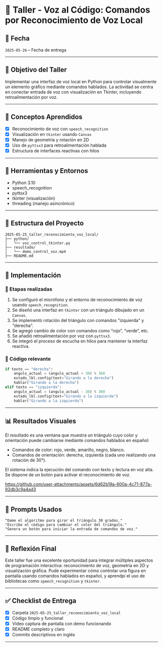 # 🧪 Taller - Voz al Código: Comandos por Reconocimiento de Voz Local

## 📅 Fecha
`2025-05-26` – Fecha de entrega

---

## 🎯 Objetivo del Taller

Implementar una interfaz de voz local en Python para controlar visualmente un elemento gráfico mediante comandos hablados. La actividad se centra en conectar entrada de voz con visualización en Tkinter, incluyendo retroalimentación por voz.

---

## 🧠 Conceptos Aprendidos

- [x] Reconocimiento de voz con `speech_recognition`
- [x] Visualización en `tkinter` usando `Canvas`
- [x] Manejo de geometría y rotación en 2D
- [x] Uso de `pyttsx3` para retroalimentación hablada
- [x] Estructura de interfaces reactivas con hilos

---

## 🔧 Herramientas y Entornos

- Python 3.10
- speech_recognition
- pyttsx3
- tkinter (visualización)
- threading (manejo asincrónico)

---

## 📁 Estructura del Proyecto

```
2025-05-25_taller_reconocimiento_voz_local/
├── python/
│   └── voz_control_tkinter.py
├── resultado/
│   └── demo_control_voz.mp4
├── README.md
```

---

## 🧪 Implementación

### 🔹 Etapas realizadas
1. Se configuró el micrófono y el entorno de reconocimiento de voz usando `speech_recognition`.
2. Se diseñó una interfaz en `tkinter` con un triángulo dibujado en un `Canvas`.
3. Se implementó rotación del triángulo con comandos "izquierda" y "derecha".
4. Se agregó cambio de color con comandos como “rojo”, “verde”, etc.
5. Se añadió retroalimentación por voz con `pyttsx3`.
6. Se integró el proceso de escucha en hilos para mantener la interfaz reactiva.

### 🔹 Código relevante

```python
if texto == "derecha":
    angulo_actual = (angulo_actual + 30) % 360
    estado_lbl.config(text="Girando a la derecha")
    hablar("Girando a la derecha")
elif texto == "izquierda":
    angulo_actual = (angulo_actual - 30) % 360
    estado_lbl.config(text="Girando a la izquierda")
    hablar("Girando a la izquierda")
```

---

## 📊 Resultados Visuales

El resultado es una ventana que muestra un triángulo cuyo color y orientación puede cambiarse mediante comandos hablados en español:
- Comandos de color: rojo, verde, amarillo, negro, blanco.
- Comandos de orientación: derecha, izquierda (cada uno realizando una rotación de 30°).

El sistema indica la ejecución del comando con texto y lectura en voz alta. Se dispone de un botón para activar el reconocimiento de voz.

https://github.com/user-attachments/assets/6d62b19a-600a-4c71-877a-92db3c9a4ad3

---

## 🧩 Prompts Usados

```text
"Dame el algoritmo para girar el triángulo 30 grados."
"Escribe el código para cambiar el color del triángulo."
"Genera un botón para iniciar la entrada de comandos de voz."
```

---

## 💬 Reflexión Final

Este taller fue una excelente oportunidad para integrar múltiples aspectos de programación interactiva: reconocimiento de voz, geometría en 2D y visualización gráfica. Pude experimentar cómo controlar una figura en pantalla usando comandos hablados en español, y aprendpi el uso de bibliotecas como `speech_recognition` y `tkinter`.

---

## ✅ Checklist de Entrega

- [x] Carpeta `2025-05-25_taller_reconocimiento_voz_local`
- [x] Código limpio y funcional
- [x] Video captura de pantalla con demo funcionando
- [x] README completo y claro
- [x] Commits descriptivos en inglés

---
